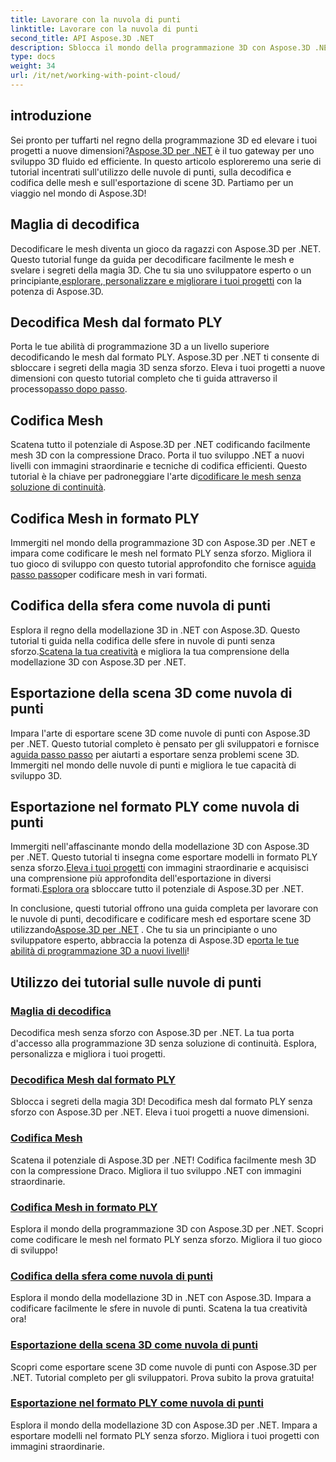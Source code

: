 ```yaml
---
title: Lavorare con la nuvola di punti
linktitle: Lavorare con la nuvola di punti
second_title: API Aspose.3D .NET
description: Sblocca il mondo della programmazione 3D con Aspose.3D .NET! Decodifica/codifica facilmente mesh, esporta scene 3D e altro ancora. Migliora i tuoi progetti con immagini straordinarie.
type: docs
weight: 34
url: /it/net/working-with-point-cloud/
---
```


## introduzione

 Sei pronto per tuffarti nel regno della programmazione 3D ed elevare i tuoi progetti a nuove dimensioni?[Aspose.3D per .NET](#working-with-point-cloud-tutorials) è il tuo gateway per uno sviluppo 3D fluido ed efficiente. In questo articolo esploreremo una serie di tutorial incentrati sull'utilizzo delle nuvole di punti, sulla decodifica e codifica delle mesh e sull'esportazione di scene 3D. Partiamo per un viaggio nel mondo di Aspose.3D!

## Maglia di decodifica

 Decodificare le mesh diventa un gioco da ragazzi con Aspose.3D per .NET. Questo tutorial funge da guida per decodificare facilmente le mesh e svelare i segreti della magia 3D. Che tu sia uno sviluppatore esperto o un principiante,[esplorare, personalizzare e migliorare i tuoi progetti](./decode-mesh/) con la potenza di Aspose.3D.

## Decodifica Mesh dal formato PLY

 Porta le tue abilità di programmazione 3D a un livello superiore decodificando le mesh dal formato PLY. Aspose.3D per .NET ti consente di sbloccare i segreti della magia 3D senza sforzo. Eleva i tuoi progetti a nuove dimensioni con questo tutorial completo che ti guida attraverso il processo[passo dopo passo](./decode-mesh-ply-format/).

## Codifica Mesh

 Scatena tutto il potenziale di Aspose.3D per .NET codificando facilmente mesh 3D con la compressione Draco. Porta il tuo sviluppo .NET a nuovi livelli con immagini straordinarie e tecniche di codifica efficienti. Questo tutorial è la chiave per padroneggiare l'arte di[codificare le mesh senza soluzione di continuità](./encode-mesh/).

## Codifica Mesh in formato PLY

 Immergiti nel mondo della programmazione 3D con Aspose.3D per .NET e impara come codificare le mesh nel formato PLY senza sforzo. Migliora il tuo gioco di sviluppo con questo tutorial approfondito che fornisce a[guida passo passo](./encode-mesh-ply-format/)per codificare mesh in vari formati.

## Codifica della sfera come nuvola di punti

 Esplora il regno della modellazione 3D in .NET con Aspose.3D. Questo tutorial ti guida nella codifica delle sfere in nuvole di punti senza sforzo.[Scatena la tua creatività](./encode-sphere-as-point-cloud/) e migliora la tua comprensione della modellazione 3D con Aspose.3D per .NET.

## Esportazione della scena 3D come nuvola di punti

 Impara l'arte di esportare scene 3D come nuvole di punti con Aspose.3D per .NET. Questo tutorial completo è pensato per gli sviluppatori e fornisce a[guida passo passo](./export-3d-scene-point-cloud/) per aiutarti a esportare senza problemi scene 3D. Immergiti nel mondo delle nuvole di punti e migliora le tue capacità di sviluppo 3D.

## Esportazione nel formato PLY come nuvola di punti

 Immergiti nell'affascinante mondo della modellazione 3D con Aspose.3D per .NET. Questo tutorial ti insegna come esportare modelli in formato PLY senza sforzo.[Eleva i tuoi progetti](./export-to-ply-point-cloud/) con immagini straordinarie e acquisisci una comprensione più approfondita dell'esportazione in diversi formati.[Esplora ora](./export-to-ply-point-cloud/) sbloccare tutto il potenziale di Aspose.3D per .NET.

 In conclusione, questi tutorial offrono una guida completa per lavorare con le nuvole di punti, decodificare e codificare mesh ed esportare scene 3D utilizzando[Aspose.3D per .NET](#working-with-point-cloud-tutorials) . Che tu sia un principiante o uno sviluppatore esperto, abbraccia la potenza di Aspose.3D e[porta le tue abilità di programmazione 3D a nuovi livelli](#working-with-point-cloud-tutorials)!
## Utilizzo dei tutorial sulle nuvole di punti
### [Maglia di decodifica](./decode-mesh/)
Decodifica mesh senza sforzo con Aspose.3D per .NET. La tua porta d'accesso alla programmazione 3D senza soluzione di continuità. Esplora, personalizza e migliora i tuoi progetti.
### [Decodifica Mesh dal formato PLY](./decode-mesh-ply-format/)
Sblocca i segreti della magia 3D! Decodifica mesh dal formato PLY senza sforzo con Aspose.3D per .NET. Eleva i tuoi progetti a nuove dimensioni.
### [Codifica Mesh](./encode-mesh/)
Scatena il potenziale di Aspose.3D per .NET! Codifica facilmente mesh 3D con la compressione Draco. Migliora il tuo sviluppo .NET con immagini straordinarie.
### [Codifica Mesh in formato PLY](./encode-mesh-ply-format/)
Esplora il mondo della programmazione 3D con Aspose.3D per .NET. Scopri come codificare le mesh nel formato PLY senza sforzo. Migliora il tuo gioco di sviluppo!
### [Codifica della sfera come nuvola di punti](./encode-sphere-as-point-cloud/)
Esplora il mondo della modellazione 3D in .NET con Aspose.3D. Impara a codificare facilmente le sfere in nuvole di punti. Scatena la tua creatività ora!
### [Esportazione della scena 3D come nuvola di punti](./export-3d-scene-point-cloud/)
Scopri come esportare scene 3D come nuvole di punti con Aspose.3D per .NET. Tutorial completo per gli sviluppatori. Prova subito la prova gratuita!
### [Esportazione nel formato PLY come nuvola di punti](./export-to-ply-point-cloud/)
Esplora il mondo della modellazione 3D con Aspose.3D per .NET. Impara a esportare modelli nel formato PLY senza sforzo. Migliora i tuoi progetti con immagini straordinarie.